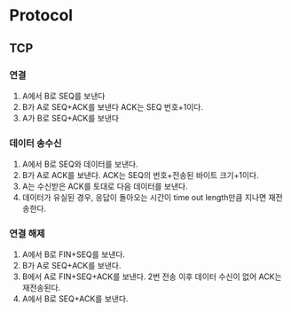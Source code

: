 # Protocol

## TCP
### 연결
1. A에서 B로 SEQ를 보낸다
2. B가 A로 SEQ+ACK를 보낸다 ACK는 SEQ 번호+1이다.
3. A가 B로 SEQ+ACK를 보낸다

### 데이터 송수신
1. A에서 B로 SEQ와 데이터를 보낸다.
2. B가 A로 ACK를 보낸다. ACK는 SEQ의 번호+전송된 바이트 크기+1이다.
3. A는 수신받은 ACK를 토대로 다음 데이터를 보낸다.
4. 데이터가 유실된 경우, 응답이 돌아오는 시간이 time out length만큼 지나면 재전송한다.

### 연결 해제
1. A에서 B로 FIN+SEQ를 보낸다.
2. B가 A로 SEQ+ACK를 보낸다.
3. B에서 A로 FIN+SEQ+ACK를 보낸다. 2번 전송 이후 데이터 수신이 없어 ACK는 재전송된다.
4. A에서 B로 SEQ+ACK를 보낸다. 